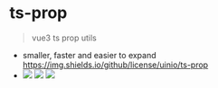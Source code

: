 # ts-prop
> vue3 ts prop utils
* smaller, faster and easier to expand
  https://img.shields.io/github/license/uinio/ts-prop
* ![](https://img.shields.io/github/stars/uinio/ts-prop) 
![](https://img.shields.io/github/license/uinio/ts-prop)
![](https://img.shields.io/github/forks/uinio/ts-prop)

